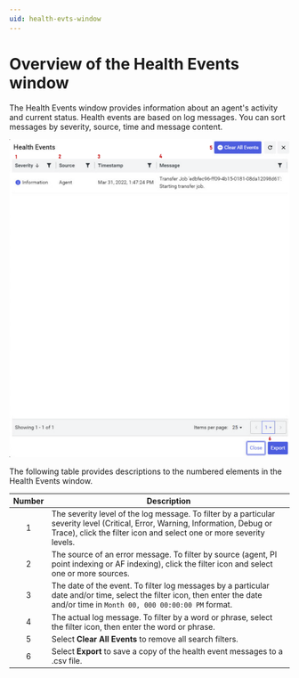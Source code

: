 ```yaml
---
uid: health-evts-window
---
```


# Overview of the Health Events window

The Health Events window provides information about an agent's activity and current status. Health events are based on log messages. You can sort messages by severity, source, time and message content.

![](../../images/health-evts-window.png)

The following table provides descriptions to the numbered elements in the Health Events window.

| Number  | Description                                                  |
| :-----: | ------------------------------------------------------------ |
| 1  | The severity level of the log message. To filter by a particular severity level (Critical, Error, Warning, Information, Debug or Trace), click the filter icon and select one or more severity levels.        |
| 2  | The source of an error message. To filter by source (agent, PI point indexing or AF indexing), click the filter icon and select one or more sources.  |
| 3  | The date of the event. To filter log messages by a particular date and/or time, select the filter icon, then enter the date and/or time in `Month 00, 000 00:00:00 PM` format.  |
| 4  | The actual log message. To filter by a word or phrase, select the filter icon, then enter the word or phrase.      |
| 5  | Select **Clear All Events** to remove all search filters. |
| 6  | Select **Export** to save a copy of the health event messages to a .csv file.                               |

